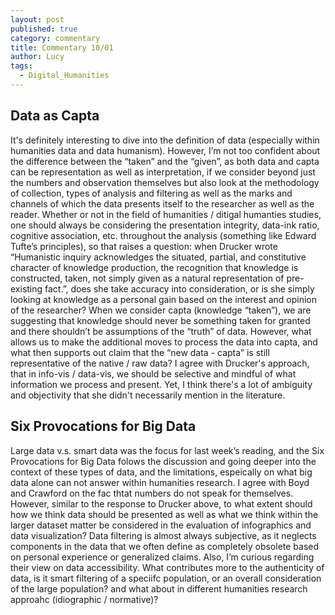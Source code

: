 ```yaml
---
layout: post
published: true
category: commentary
title: Commentary 10/01
author: Lucy
tags:
  - Digital_Humanities
---
```

## Data as Capta

It's definitely interesting to dive into the definition of data (especially within humanities data and data humanism). However, I’m not too confident about the difference between the “taken” and the “given”, as both data and capta can be representation as well as interpretation, if we consider beyond just the numbers and observation themselves but also look at the methodology of collection, types of analysis and filtering as well as the marks and channels of which the data presents itself to the researcher as well as the reader. Whether or not in the field of humanities / ditigal humanties studies, one should always be considering the presentation integrity, data-ink ratio, cognitive association, etc. throughout the analysis (something like Edward Tufte’s principles), so that raises a question: when Drucker wrote “Humanistic inquiry acknowledges the situated, partial, and constitutive character of knowledge production, the recognition that knowledge is constructed, taken, not simply given as a natural representation of pre-existing fact.”, does she take accuracy into consideration, or is she simply looking at knowledge as a personal gain based on the interest and opinion of the researcher? When we consider capta (knowledge “taken”), we are suggesting that knowledge should never be something taken for granted and there shouldn’t be assumptions of the “truth” of data. However, what allows us to make the additional moves to process the data into capta, and what then supports out claim that the “new data - capta” is still representative of the native / raw data? I agree with Drucker's approach, that in info-vis / data-vis, we should be selective and mindful of what information we process and present. Yet, I think there's a lot of ambiguity and objectivity that she didn't necessarily mention in the literature.

## Six Provocations for Big Data

Large data v.s. smart data was the focus for last week’s reading, and the Six Provocations for Big Data folows the discussion and going deeper into the context of these types of data, and the limitations, espeically on what big data alone can not answer within humanities research. I agree with Boyd and Crawford on the fac thtat numbers do not speak for themselves. However, similar to the response to Drucker above, to what extent should how we think data should be presented as well as what we think within the larger dataset matter be considered in the evaluation of infographics and data visualization? Data filtering is almost always subjective, as it neglects components in the data that we often define as completely obsolete based on personal experience or generalized claims. Also, I’m curious regarding their view on data accessibility. What contributes more to the authenticity of data, is it smart filtering of a speciifc population, or an overall consideration of the large population? and what about in different humanities research approahc (idiographic / normative)?